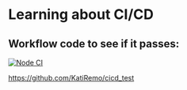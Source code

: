 # Learning about CI/CD

## Workflow code to see if it passes:

[![Node CI](https://github.com/KatiRemo/cicd_test)](https://github.com/KatiRemo/cicd_test/blob/master/.github/workflows/main.yml)

https://github.com/KatiRemo/cicd_test